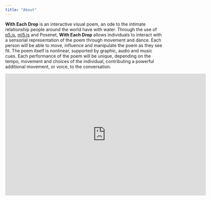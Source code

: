 ```yaml
---
title: "About"
---
```

**With Each Drop** is an interactive visual poem, an ode to the intimate relationship people around the world have with water. Through the use of [p5.js](https://p5js.org), [ml5.js](https://ml5js.org) and Posenet, **With Each Drop** allows individuals to interact with a sensorial representation of the poem through movement and dance. Each person will be able to move, influence and manipulate the poem as they see fit. The poem itself is nonlinear, supported by graphic, audio and music cues. Each performance of the poem will be unique, depending on the tempo, movement and choices of the individual, contributing a powerful additional movement, or voice, to the conversation.

<iframe width="640" height="390" src="https://www.youtube.com/embed/DTR8taC0cWc" title="YouTube video player" frameborder="0" allow="accelerometer; autoplay; clipboard-write; encrypted-media; gyroscope; picture-in-picture" allowfullscreen></iframe>
